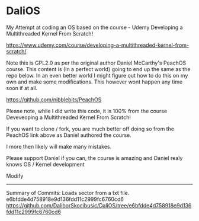 # DaliOS
My Attempt at coding an OS based on the course - Udemy Developing a Multithreaded Kernel From Scratch!

https://www.udemy.com/course/developing-a-multithreaded-kernel-from-scratch/


Note this is GPL2.0 as per the original author Daniel McCarthy's PeachOS course. This content is (In a perfect world) going to end up the same as the repo below. 
In an even better world I might figure out how to do this on my own and make some modifications. This however wont happen any time soon if at all. 

https://github.com/nibblebits/PeachOS

Please note, while I did write this code, it is 100% from the course Deveveoping a Multithreaded Kernel From Scratch!

If you want to clone / fork, you are much better off doing so from the PeachOS link above as Daniel authored the course.

I more then likely will make many mistakes.

Please support Daniel if you can, the course is amazing and Daniel realy knows OS / Kernel development

Modify

-------
Summary of Commits: Loads sector from a txt file. 
  e6bfdde4d758918e9d136fdd11c2999fc6760cd6
https://github.com/DaliborSkocibusic/DaliOS/tree/e6bfdde4d758918e9d136fdd11c2999fc6760cd6

